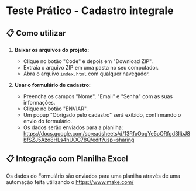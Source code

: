 # Teste Prático - Cadastro integrale
## 📋 Como utilizar

1.  **Baixar os arquivos do projeto:**
    *   Clique no botão "Code" e depois em "Download ZIP".
    *   Extraia o arquivo ZIP em uma pasta no seu computador.
    *   Abra o arquivo `index.html` com qualquer navegador.

2.  **Usar o formulário de cadastro:**
    *   Preencha os campos "Nome", "Email" e "Senha" com as suas informações.
    *   Clique no botão "ENVIAR".
    *   Um popup "Obrigado pelo cadastro" será exibido, confirmando o envio do formulário.
    *   Os dados serão enviados para a planilha: https://docs.google.com/spreadsheets/d/13RfxOogYe5oORfgd3IlbJ8bfSZJ5Azo8HLs4hUOC78Q/edit?usp=sharing


## 📋 Integração com Planilha Excel

Os dados do Formulário são enviados para uma planilha através de uma automação feita utilizando o https://www.make.com/
